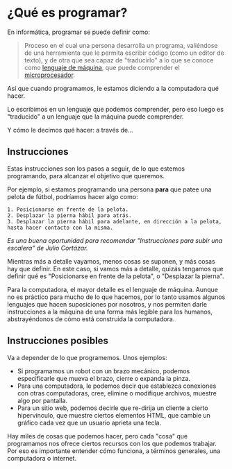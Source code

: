 # ¿Qué es programar?

En informática, programar se puede definir como:

> Proceso en el cual una persona desarrolla un programa, valiéndose de una herramienta que le permita escribir código (como un editor de texto), y de otra que sea capaz de "traducirlo" a lo que se conoce como [lenguaje de máquina](https://es.wikipedia.org/wiki/Lenguaje_de_m%C3%A1quina), que puede comprender el [microprocesador](https://es.wikipedia.org/wiki/Microprocesador).

Así que cuando programamos, le estamos diciendo a la computadora qué hacer.

Lo escribimos en un lenguaje que podemos comprender, pero eso luego es "traducido" a un lenguaje que la máquina puede comprender.

Y cómo le decimos qué hacer: a través de...

## Instrucciones

Estas instrucciones son los pasos a seguir, de lo que estemos programando, para alcanzar el objetivo que queremos.

Por ejemplo, si estamos programando una persona **para** que patee una pelota de fútbol, podríamos hacer algo como:

```
1. Posicionarse en frente de la pelota.
2. Desplazar la pierna hábil para atrás.
3. Desplazar la pierna hábil para adelante, en dirección a la pelota, hasta hacer contacto con la misma.
```

_Es una buena oportunidad para recomendar "Instrucciones para subir una escalera" de Julio Cortázar._

Mientras más a detalle vayamos, menos cosas se suponen, y más cosas hay que definir. En este caso, si vamos más a detalle, quizás tengamos que definir qué es "Posicionarse en frente de la pelota", o "Desplazar la pierna".

Para la computadora, el mayor detalle es el lenguaje de máquina. Aunque no es práctico para mucho de lo que hacemos, por lo tanto usamos algunos lenguajes que hacen suposiciones por nosotros, y nos permiten darle instrucciones a la máquina de una forma más legible para los humanos, abstrayéndonos de cómo está construida la computadora.

## Instrucciones posibles

Va a depender de lo que programemos. Unos ejemplos:
- Si programamos un robot con un brazo mecánico, podemos especificarle que mueva el brazo, cierre o expanda la pinza.
- Para una computadora, le podemos decir que establezca conexiones con otras computadoras, cree, elimine o modifique archivos, muestre algo por pantalla.
- Para un sitio web, podemos decirle que re-dirija un cliente a cierto hipervínculo, que muestre ciertos elementos HTML, que cambie un gráfico cada vez que un usuario aprieta una tecla.

Hay miles de cosas que podemos hacer, pero cada "cosa" que programamos nos ofrece ciertos recursos con los que podemos trabajar. Por eso es importante entender cómo funciona, a términos generales, una computadora o internet.
